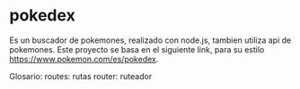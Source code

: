 # pokedex

Es un buscador de pokemones, realizado con node.js, tambien utiliza api de pokemones.
Este proyecto se basa en el siguiente link, para su estilo https://www.pokemon.com/es/pokedex.

Glosario:
routes: rutas
router: ruteador
